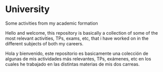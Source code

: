 # University
Some activities from my academic formation

Hello and welcome, this repository is basically a collection of some of the most relevant activities, TPs, exams, etc, that i have worked on in the different subjects of both my careers.

Hola y bienvenido, este repositorio es basicamente una colección de algunas de mis actividades más relevantes, TPs, exámenes, etc en los cuales he trabajado en las distintas materias de mis dos carreas.

